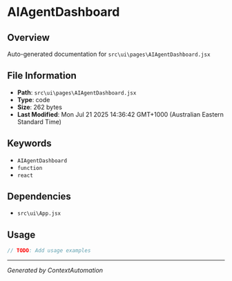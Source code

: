 # AIAgentDashboard

## Overview
Auto-generated documentation for `src\ui\pages\AIAgentDashboard.jsx`

## File Information
- **Path**: `src\ui\pages\AIAgentDashboard.jsx`
- **Type**: code
- **Size**: 262 bytes
- **Last Modified**: Mon Jul 21 2025 14:36:42 GMT+1000 (Australian Eastern Standard Time)

## Keywords
- `AIAgentDashboard`
- `function`
- `react`

## Dependencies
- `src\ui\App.jsx`

## Usage
```javascript
// TODO: Add usage examples
```

---
*Generated by ContextAutomation*
